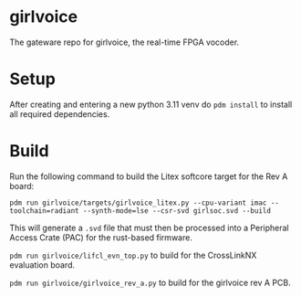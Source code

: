 # girlvoice

The gateware repo for girlvoice, the real-time FPGA vocoder.

# Setup
After creating and entering a new python 3.11 venv do `pdm install` to install all required dependencies.

# Build

Run the following command to build the Litex softcore target for the Rev A board:
```
pdm run girlvoice/targets/girlvoice_litex.py --cpu-variant imac --toolchain=radiant --synth-mode=lse --csr-svd girlsoc.svd --build
```

This will generate a `.svd` file that must then be processed into a Peripheral Access Crate (PAC) for the rust-based firmware.


`pdm run girlvoice/lifcl_evn_top.py` to build for the CrossLinkNX evaluation board.

`pdm run girlvoice/girlvoice_rev_a.py` to build for the girlvoice rev A PCB.

